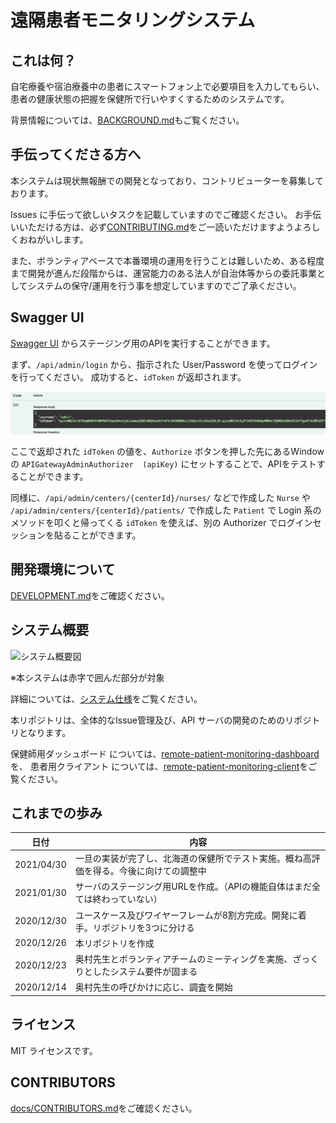 # 遠隔患者モニタリングシステム

## これは何？

自宅療養や宿泊療養中の患者にスマートフォン上で必要項目を入力してもらい、患者の健康状態の把握を保健所で行いやすくするためのシステムです。

背景情報については、[BACKGROUND.md](docs/BACKGROUND.md)もご覧ください。

## 手伝ってくださる方へ

本システムは現状無報酬での開発となっており、コントリビューターを募集しております。

Issues に手伝って欲しいタスクを記載していますのでご確認ください。
お手伝いいただける方は、必ず[CONTRIBUTING.md](docs/CONTRIBUTING.md)をご一読いただけますようよろしくおねがいします。

また、ボランティアベースで本番環境の運用を行うことは難しいため、ある程度まで開発が進んだ段階からは、運営能力のある法人が自治体等からの委託事業としてシステムの保守/運用を行う事を想定していますのでご了承ください。

## Swagger UI

[Swagger UI](https://codeforjapan.github.io/remote-patient-monitoring-api/) からステージング用のAPIを実行することができます。

まず、`/api/admin/login` から、指示された User/Password を使ってログインを行ってください。
成功すると、`idToken` が返却されます。

![api login](docs/images/loginapi.png)

ここで返却された `idToken` の値を、`Authorize` ボタンを押した先にあるWindowの `APIGatewayAdminAuthorizer  (apiKey)` にセットすることで、APIをテストすることができます。

同様に、`/api/admin/centers/{centerId}/nurses/` などで作成した `Nurse` や　`/api/admin/centers/{centerId}/patients/` で作成した `Patient` で Login 系のメソッドを叩くと帰ってくる `idToken` を使えば、別の Authorizer でログインセッションを貼ることができます。

## 開発環境について

[DEVELOPMENT.md](docs/DEVELOPMENT.md)をご確認ください。

## システム概要

![システム概要図](docs/images/system-overview.png)

※本システムは赤字で囲んだ部分が対象

詳細については、[システム仕様](docs/SPECIFICATION.md)をご覧ください。

本リポジトリは、全体的なIssue管理及び、API サーバの開発のためのリポジトリとなります。

保健師用ダッシュボード については、[remote-patient-monitoring-dashboard](https://github.com/codeforjapan/remote-patient-monitoring-dashboard)を、
患者用クライアント については、[remote-patient-monitoring-client](https://github.com/codeforjapan/remote-patient-monitoring-client)をご覧ください。


## これまでの歩み

| 日付       | 内容                                                                                 |
| ---------- | ------------------------------------------------------------------------------------ |
| 2021/04/30 | 一旦の実装が完了し、北海道の保健所でテスト実施。概ね高評価を得る。今後に向けての調整中         |
| 2021/01/30 | サーバのステージング用URLを作成。（APIの機能自体はまだ全ては終わっていない）         |
| 2020/12/30 | ユースケース及びワイヤーフレームが8割方完成。開発に着手。リポジトリを3つに分ける     |
| 2020/12/26 | 本リポジトリを作成                                                                   |
| 2020/12/23 | 奥村先生とボランティアチームのミーティングを実施、ざっくりとしたシステム要件が固まる |
| 2020/12/14 | 奥村先生の呼びかけに応じ、調査を開始                                                 |


## ライセンス

MIT ライセンスです。

## CONTRIBUTORS

[docs/CONTRIBUTORS.md](docs/CONTRIBUTORS.md)をご確認ください。
